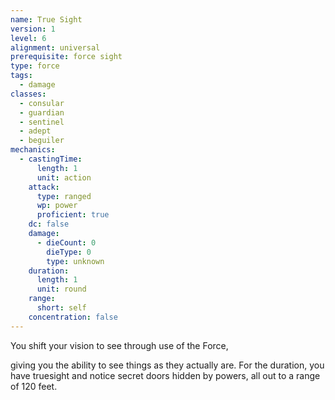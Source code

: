 ```yaml
---
name: True Sight
version: 1
level: 6
alignment: universal
prerequisite: force sight
type: force
tags:
  - damage
classes:
  - consular
  - guardian
  - sentinel
  - adept
  - beguiler
mechanics:
  - castingTime:
      length: 1
      unit: action
    attack:
      type: ranged
      wp: power
      proficient: true
    dc: false
    damage:
      - dieCount: 0
        dieType: 0
        type: unknown
    duration:
      length: 1
      unit: round
    range:
      short: self
    concentration: false
---
```

You shift your vision to see through use of the Force, 

giving you the ability to see things as they actually are. For the duration, you have truesight and notice secret doors hidden by powers, all out to a range of 120 feet.
    